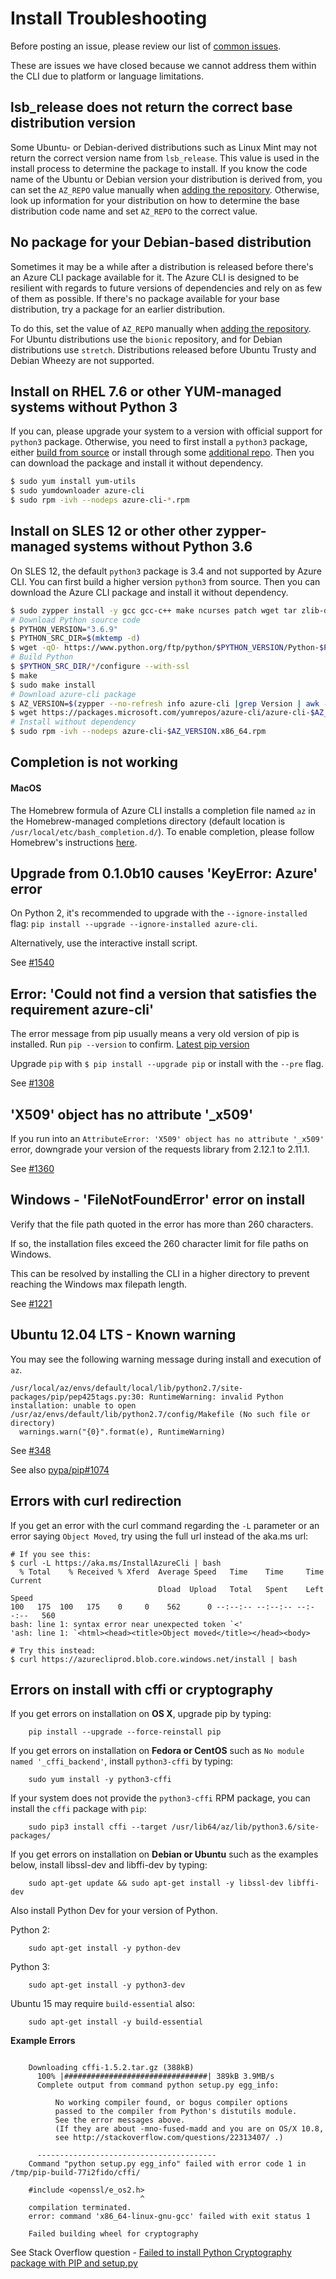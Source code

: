 Install Troubleshooting
=======================

Before posting an issue, please review our list of [common issues](https://github.com/Azure/azure-cli/issues?q=label%3AFAQ+is%3Aclosed).

These are issues we have closed because we cannot address them within the CLI due to platform or language limitations.


lsb_release does not return the correct base distribution version
-----------------------------------------------------------------

Some Ubuntu- or Debian-derived distributions such as Linux Mint may not return the correct version name from `lsb_release`. This value is used in the install process to determine the package to install. If you know the code name of the Ubuntu or Debian version your distribution is derived from, you can set the `AZ_REPO` value manually when [adding the repository](https://docs.microsoft.com/cli/azure/install-azure-cli-apt?view=azure-cli-latest#set-release). Otherwise, look up information for your distribution on how to determine the base distribution code name and set `AZ_REPO` to the correct value.


No package for your Debian-based distribution
---------------------------------------------

Sometimes it may be a while after a distribution is released before there's an Azure CLI package available for it. The Azure CLI is designed to be resilient with regards to future versions of dependencies and rely on as few of them as possible. If there's no package available for your base distribution, try a package for an earlier distribution.

To do this, set the value of `AZ_REPO` manually when [adding the repository](https://docs.microsoft.com/cli/azure/install-azure-cli-apt?view=azure-cli-latest#set-release). For Ubuntu distributions use the `bionic` repository, and for Debian distributions
use `stretch`. Distributions released before Ubuntu Trusty and Debian Wheezy are not supported.


Install on RHEL 7.6 or other YUM-managed systems without Python 3
-----------------------------------------------------------------

If you can, please upgrade your system to a version with official support for `python3` package. Otherwise, you need to first install a `python3` package, either [build from source](https://github.com/linux-on-ibm-z/docs/wiki/Building-Python-3.6.x) or install through some [additional repo](https://developers.redhat.com/blog/2018/08/13/install-python3-rhel/). Then you can download the package and install it without dependency.
```bash
$ sudo yum install yum-utils
$ sudo yumdownloader azure-cli
$ sudo rpm -ivh --nodeps azure-cli-*.rpm
```


Install on SLES 12 or other other zypper-managed systems without Python 3.6
---------------------------------------------------------------------------

On SLES 12, the default `python3` package is 3.4 and not supported by Azure CLI. You can first build a higher version `python3` from source. Then you can download the Azure CLI package and install it without dependency.
```bash
$ sudo zypper install -y gcc gcc-c++ make ncurses patch wget tar zlib-devel zlib
# Download Python source code
$ PYTHON_VERSION="3.6.9"
$ PYTHON_SRC_DIR=$(mktemp -d)
$ wget -qO- https://www.python.org/ftp/python/$PYTHON_VERSION/Python-$PYTHON_VERSION.tgz | tar -xz -C "$PYTHON_SRC_DIR"
# Build Python
$ $PYTHON_SRC_DIR/*/configure --with-ssl
$ make
$ sudo make install
# Download azure-cli package 
$ AZ_VERSION=$(zypper --no-refresh info azure-cli |grep Version | awk -F': ' '{print $2}' | awk '{$1=$1;print}')
$ wget https://packages.microsoft.com/yumrepos/azure-cli/azure-cli-$AZ_VERSION.x86_64.rpm
# Install without dependency
$ sudo rpm -ivh --nodeps azure-cli-$AZ_VERSION.x86_64.rpm
```


Completion is not working
-------------------------
#### MacOS

The Homebrew formula of Azure CLI installs a completion file named `az` in the Homebrew-managed completions directory (default location is `/usr/local/etc/bash_completion.d/`). To enable completion, please follow Homebrew's instructions [here](https://docs.brew.sh/Shell-Completion).


Upgrade from 0.1.0b10 causes 'KeyError: Azure' error
----------------------------------------------------

On Python 2, it's recommended to upgrade with the `--ignore-installed` flag:
`pip install --upgrade --ignore-installed azure-cli`.

Alternatively, use the interactive install script.

See [#1540](https://github.com/Azure/azure-cli/issues/1540#issue-195125878)


Error: 'Could not find a version that satisfies the requirement azure-cli'
--------------------------------------------------------------------------

The error message from pip usually means a very old version of pip is installed.
Run `pip --version` to confirm. [Latest pip version](https://pip.pypa.io/en/stable/news/)

Upgrade `pip` with ``$ pip install --upgrade pip`` or install with the ``--pre`` flag.

See [#1308](https://github.com/Azure/azure-cli/issues/1308#issuecomment-260413613)


'X509' object has no attribute '_x509'
--------------------------------------

If you run into an ``AttributeError: 'X509' object has no attribute '_x509'`` error, downgrade your version of the requests library from 2.12.1 to 2.11.1.

See [#1360](https://github.com/Azure/azure-cli/issues/1360)


Windows - 'FileNotFoundError' error on install
----------------------------------------------

Verify that the file path quoted in the error has more than 260 characters.

If so, the installation files exceed the 260 character limit for file paths on Windows.

This can be resolved by installing the CLI in a higher directory to prevent reaching the Windows max filepath length.

See [#1221](https://github.com/Azure/azure-cli/issues/1221#issuecomment-258290204)


Ubuntu 12.04 LTS - Known warning
--------------------------------

You may see the following warning message during install and execution of `az`.
```
/usr/local/az/envs/default/local/lib/python2.7/site-packages/pip/pep425tags.py:30: RuntimeWarning: invalid Python installation: unable to open /usr/az/envs/default/lib/python2.7/config/Makefile (No such file or directory)
  warnings.warn("{0}".format(e), RuntimeWarning)
```

See [#348](https://github.com/Azure/azure-cli/issues/348)

See also [pypa/pip#1074](https://github.com/pypa/pip/issues/1074)


Errors with curl redirection
----------------------------

If you get an error with the curl command regarding the `-L` parameter or an error saying `Object Moved`, try using the full url instead of the aka.ms url:
```shell
# If you see this:
$ curl -L https://aka.ms/InstallAzureCli | bash
  % Total    % Received % Xferd  Average Speed   Time    Time     Time  Current
                                 Dload  Upload   Total   Spent    Left  Speed
100   175  100   175    0     0    562      0 --:--:-- --:--:-- --:--:--   560
bash: line 1: syntax error near unexpected token `<'
'ash: line 1: `<html><head><title>Object moved</title></head><body>

# Try this instead:
$ curl https://azurecliprod.blob.core.windows.net/install | bash
```


Errors on install with cffi or cryptography
-------------------------------------------

If you get errors on installation on **OS X**, upgrade pip by typing:

```shell
    pip install --upgrade --force-reinstall pip
```

If you get errors on installation on **Fedora or CentOS** such as `No module named '_cffi_backend'`,
install `python3-cffi` by typing:
```shell
    sudo yum install -y python3-cffi
```
If your system does not provide the `python3-cffi` RPM package, you can install the `cffi` package with `pip`:
```shell
    sudo pip3 install cffi --target /usr/lib64/az/lib/python3.6/site-packages/
```

If you get errors on installation on **Debian or Ubuntu** such as the examples below,
install libssl-dev and libffi-dev by typing:

```shell
    sudo apt-get update && sudo apt-get install -y libssl-dev libffi-dev
```

Also install Python Dev for your version of Python.

Python 2:

```shell
    sudo apt-get install -y python-dev
```

Python 3:

```shell
    sudo apt-get install -y python3-dev
```

Ubuntu 15 may require `build-essential` also:

```shell
    sudo apt-get install -y build-essential
```

**Example Errors**

```shell

    Downloading cffi-1.5.2.tar.gz (388kB)
      100% |################################| 389kB 3.9MB/s
      Complete output from command python setup.py egg_info:

          No working compiler found, or bogus compiler options
          passed to the compiler from Python's distutils module.
          See the error messages above.
          (If they are about -mno-fused-madd and you are on OS/X 10.8,
          see http://stackoverflow.com/questions/22313407/ .)

      ----------------------------------------
    Command "python setup.py egg_info" failed with error code 1 in /tmp/pip-build-77i2fido/cffi/
```

```shell
    #include <openssl/e_os2.h>
                             ^
    compilation terminated.
    error: command 'x86_64-linux-gnu-gcc' failed with exit status 1

    Failed building wheel for cryptography
```

See Stack Overflow question - [Failed to install Python Cryptography package with PIP and setup.py](http://stackoverflow.com/questions/22073516/failed-to-install-python-cryptography-package-with-pip-and-setup-py)
